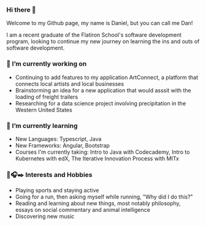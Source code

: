 ### Hi there 👋
Welcome to my Github page, my name is Daniel, but you can call me Dan!

I am a recent graduate of the Flatiron School's software development program, looking to continue my new journey on learning the ins and outs of software development. 

### 🔭 I’m currently working on
* Continuing to add features to my application ArtConnect, a platform that connects local artists and local businesses
* Brainstorming an idea for a new application that would asssit with the loading of freight trailers
* Researching for a data science project involving precipitation in the Western United States

### 🌱 I’m currently learning
* New Languages: Typescript, Java
* New Frameworks: Angular, Bootstrap
* Courses I'm currently taking: Intro to Java with Codecademy, Intro to Kubernetes with edX, The Iterative Innovation Process with MITx

### 🏀🎧✒️ Interests and Hobbies
* Playing sports and staying active
* Going for a run, then asking myself while running, "Why did I do this?"
* Reading and learning about new things, most notably philosophy, essays on social commentary and animal intelligence
* Discovering new music

